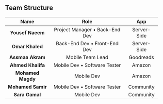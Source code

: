 ## Team Structure

| Name | Role | App |
| :----: | :-----------------------------------------------: | :----------: 
| **Yousef Naeem** | Project Manager • Back-End Dev   | Server-Side                                                     
| **Omar Khaled** | Back-End Dev • Front-End Dev | Server-Side    
| **Assmaa Akram** | Mobile Team Lead | Goodreads
| **Ahmed Khalifa** | Mobile Dev • Software Tester | Amazon
| **Mohamed Magdy** | Mobile Dev | Amazon
| **Mohamed Samir** | Mobile Dev • Software Tester | Community
| **Sara Gamal** | Mobile Dev | Community                                                  